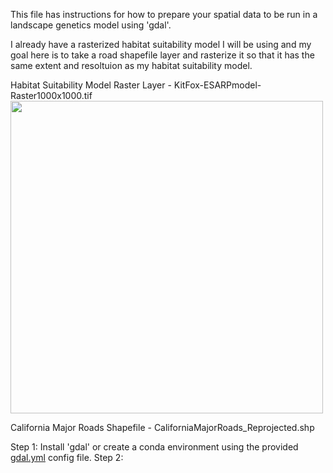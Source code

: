 This file has instructions for how to prepare your spatial data to be run in a landscape genetics model using 'gdal'.

I already have a rasterized habitat suitability model I will be using and my goal here is to take a road shapefile layer and rasterize it so that it has the same extent and resoltuion as my habitat suitability model.

Habitat Suitability Model Raster Layer - KitFox-ESARPmodel-Raster1000x1000.tif
<img align="center" src="/KitFox-ESARPmodel-Raster1000x1000.png" width="500">

California Major Roads Shapefile - CaliforniaMajorRoads_Reprojected.shp


Step 1: Install 'gdal' or create a conda environment using the provided [gdal.yml]() config file.
Step 2: 
